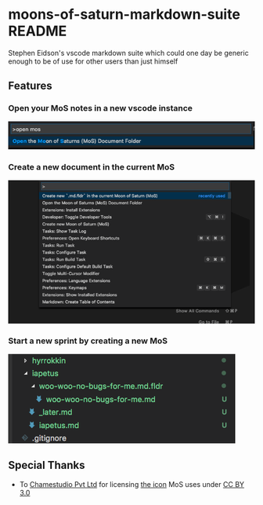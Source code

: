 # moons-of-saturn-markdown-suite README

Stephen Eidson's vscode markdown suite which could one day be generic enough to be of use for other users than just himself


## Features

### Open your MoS notes in a new vscode instance
![Open the MoS Document Folder](images/open-mos-volume.png)

### Create a new document in the current MoS

![Create new md Document](images/new-md-file.gif)

### Start a new sprint by creating a new MoS

![Create new MoS](images/create-new-mos.png)

<!-- ## Extension Settings

Include if your extension adds any VS Code settings through the `contributes.configuration` extension point.

For example:

This extension contributes the following settings:

* `myExtension.enable`: enable/disable this extension
* `myExtension.thing`: set to `blah` to do something -->

## Special Thanks

* To [Chamestudio Pvt Ltd][0] for licensing [the icon][1] MoS uses under [CC BY 3.0][2]


<!-- Links -->

[0]: https://www.iconfinder.com/chamedesign
[1]: https://www.iconfinder.com/icons/1012847/astrology_galaxy_planet_ring_saturn_solar_system_universe_icon
[2]: http://creativecommons.org/licenses/by/3.0/